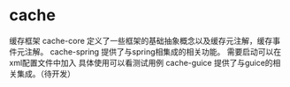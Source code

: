 # cache
缓存框架
cache-core
定义了一些框架的基础抽象概念以及缓存元注解，缓存事件元注解。
cache-spring
提供了与spring相集成的相关功能。
需要启动可以在xml配置文件中加入
<bean class="org.cacheframework.bootstrap.CacheBootstrap"/>
具体使用可以看测试用例
cache-guice
提供了与guice的相关集成。（待开发）
